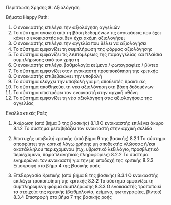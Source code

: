 Περίπτωση Χρήσης 8: Αξιολόγηση

Βήματα Happy Path:
1.  Ο ενοικιαστής επιλέγει την αξιολόγηση αγγελιών
2.  Το σύστημα ανακτά από τη βάση δεδομένων τις ενοικιάσεις που έχει κάνει ο ενοικιαστής και δεν έχει ακόμη αξιολογήσει 
3.  Ο ενοικιαστής επιλέγει την αγγελία που θέλει να αξιολογήσει
4.  Το σύστημα εμφανίζει τη συμπλήρωση της φόρμας αξιολόγησης
5.  Το σύστημα εμφανίζει τις λεπτομέρειες της παραγγελίας και πλαίσια συμπλήρωσης από τον χρήστη
6.  Ο ενοικιαστής επιλέγει βαθμολογία κείμενο / φωτογραφίες / βίντεο
7.  Το σύστημα εμφανίζει στον ενοικιαστή προεπισκόπηση της κριτικής 
8.  Ο ενοικιαστής επιβεβαιώνει την υποβολή
9.  Το σύστημα ελέγχει την υποβολή για μη αποδεκτές πρακτικές
10. Το σύστημα αποθηκεύει τη νέα αξιολόγηση στη βάση δεδομένων
11. Το σύστημα επιστρέφει τον ενοικιαστή στην αρχική οθόνη
12. Το σύστημα εμφανίζει τη νέα αξιολόγηση στις αξιολογήσεις της αγγελίας

Εναλλακτικές Ροές
1. Ακύρωση (από βήμα 3 της βασικής)
8.1.1 Ο ενοικιαστής επιλέγει άκυρο
8.1.2 Το σύστημα μεταβιβάζει τον ενοικιαστή στην αρχική σελίδα

2. Αποτυχής υποβολή κριτικής (από βήμα 9 της βασικής)
8.2.1 Το σύστημα απορρίπτει την κριτική λόγω χρήσης μη αποδεκτής γλώσσας ή/και ακατάλληλου περιεχομένου (π.χ. υβριστικό λεξιλόγιο, προσβλητικό περιεχόμενο, παραπλανητικές πληροφορίες)
8.2.2 Το σύστημα ενημερώνει τον ενοικιαστή για την μη αποδοχή της κριτικής
8.2.3 Επιστροφή στο βήμα 4 της βασικής ροής

3. Επεξεργασία Κριτικής (από βήμα 8 της βασικής)
8.3.1 Ο ενοικιαστής επιλέγει τροποποίηση της κριτικής
8.3.2 Το σύστημα εμφανίζει τη συμπληρωμένη φόρμα συμπλήρωσης
8.3.3 Ο ενοικιαστής τροποποιεί τα στοιχεία της κριτικής (βαθμολογία, κείμενο, φωτογραφίες, βίντεο)
8.3.4 Επιστροφή στο βήμα 7 της βασικής ροής 
